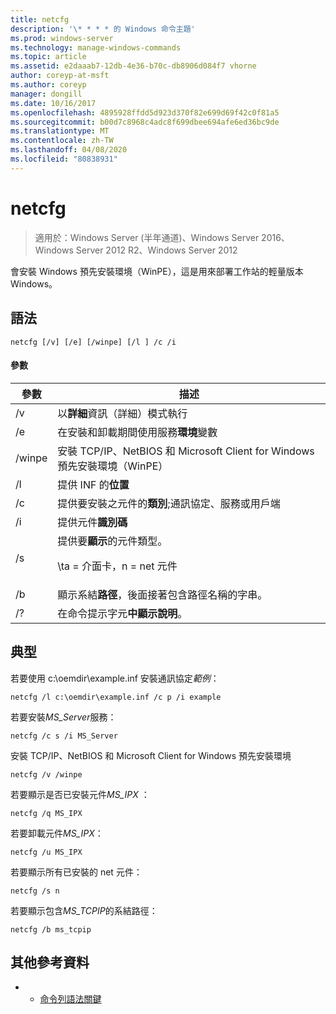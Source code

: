 ```yaml
---
title: netcfg
description: '\* * * * 的 Windows 命令主題'
ms.prod: windows-server
ms.technology: manage-windows-commands
ms.topic: article
ms.assetid: e2daaab7-12db-4e36-b70c-db8906d084f7 vhorne
author: coreyp-at-msft
ms.author: coreyp
manager: dongill
ms.date: 10/16/2017
ms.openlocfilehash: 4895928ffdd5d923d370f82e699d69f42c0f81a5
ms.sourcegitcommit: b00d7c8968c4adc8f699dbee694afe6ed36bc9de
ms.translationtype: MT
ms.contentlocale: zh-TW
ms.lasthandoff: 04/08/2020
ms.locfileid: "80838931"
---
```

# <a name="netcfg"></a>netcfg

>適用於：Windows Server (半年通道)、Windows Server 2016、Windows Server 2012 R2、Windows Server 2012

會安裝 Windows 預先安裝環境（WinPE），這是用來部署工作站的輕量版本 Windows。
## <a name="syntax"></a>語法
```
netcfg [/v] [/e] [/winpe] [/l ] /c /i
```
#### <a name="parameters"></a>參數
|參數|描述|
|-------|--------|
|/v|以**詳細**資訊（詳細）模式執行|
|/e|在安裝和卸載期間使用服務**環境**變數|
|/winpe|安裝 TCP/IP、NetBIOS 和 Microsoft Client for Windows 預先安裝環境（WinPE）|
|/l|提供 INF 的**位置**|
|/c|提供要安裝之元件的**類別**;通訊協定、服務或用戶端|
|/i|提供元件**識別碼**|
|/s|提供要**顯示**的元件類型。<p>\ta = 介面卡，n = net 元件|
|/b|顯示系結**路徑**，後面接著包含路徑名稱的字串。|
|/?|在命令提示字元**中顯示說明**。|

## <a name="examples"></a><a name=BKMK_Examples></a>典型

若要使用 c:\oemdir\example.inf 安裝通訊協定*範例*：
```
netcfg /l c:\oemdir\example.inf /c p /i example
```
若要安裝*MS_Server*服務：
```
netcfg /c s /i MS_Server
```
安裝 TCP/IP、NetBIOS 和 Microsoft Client for Windows 預先安裝環境
```
netcfg /v /winpe
```
若要顯示是否已安裝元件*MS_IPX* ：
```
netcfg /q MS_IPX
```
若要卸載元件*MS_IPX*：
```
netcfg /u MS_IPX
```
若要顯示所有已安裝的 net 元件：
```
netcfg /s n
```
若要顯示包含*MS_TCPIP*的系結路徑：
```
netcfg /b ms_tcpip
```
## <a name="additional-references"></a>其他參考資料
-   - [命令列語法關鍵](command-line-syntax-key.md)
